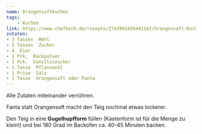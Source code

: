 ```yaml
---
name: Orangensaftkuchen
tags:
    - Kuchen
link: https://www.chefkoch.de/rezepte/2743991426441142/Orangensaft-Kuchen.html
zutaten:
- 3 Tassen  Mehl
- 2 Tassen  Zucker
- 4  Eier
- 1 Pck.  Backpulver
- 1 Pck.  Vanillinzucker
- 1 Tasse  Pflanzenöl
- 1 Prise  Salz
- 1 Tasse  Orangensaft oder Fanta
---
```


Alle Zutaten miteinander verrühren.

Fanta statt Orangensaft macht den Teig nochmal etwas lockerer.

Den Teig in eine **Gugelhupfform** füllen (Kastenform ist für die Menge zu klein!) und bei 180 Grad im Backofen ca. 40-45 Minuten backen.
